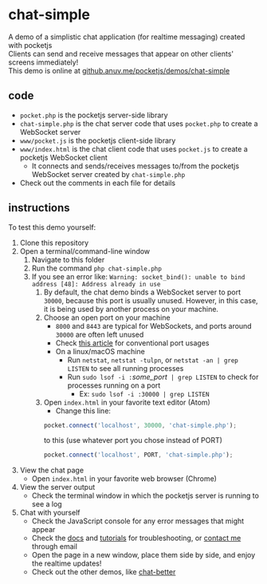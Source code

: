 # chat-simple
A demo of a simplistic chat application (for realtime messaging) created with pocketjs  
Clients can send and receive messages that appear on other clients' screens immediately!  
This demo is online at [github.anuv.me/pocketjs/demos/chat-simple](http://github.anuv.me/pocketjs/demos/chat-simple)

## code
 - `pocket.php` is the pocketjs server-side library
 - `chat-simple.php` is the chat server code that uses `pocket.php` to create a WebSocket server
 - `www/pocket.js` is the pocketjs client-side library
 - `www/index.html` is the chat client code that uses `pocket.js` to create a pocketjs WebSocket client
    - It connects and sends/receives messages to/from the pocketjs WebSocket server created by `chat-simple.php`
 - Check out the comments in each file for details

## instructions
To test this demo yourself:
 1. Clone this repository
 2. Open a terminal/command-line window
    1. Navigate to this folder
    2. Run the command `php chat-simple.php`
    3. If you see an error like: `Warning: socket_bind(): unable to bind address [48]: Address already in use`
        1. By default, the chat demo binds a WebSocket server to port `30000`, because this port is usually unused. However, in this case, it is being used by another process on your machine.
        2. Choose an open port on your machine
            - `8000` and `8443` are typical for WebSockets, and ports around `30000` are often left unused
            - Check [this article](https://en.wikipedia.org/wiki/List_of_TCP_and_UDP_port_numbers) for conventional port usages
            - On a linux/macOS machine
                - Run `netstat`, `netstat -tulpn`, or `netstat -an | grep LISTEN` to see all running processes
                - Run `sudo lsof -i :`*some_port*` | grep LISTEN` to check for processes running on a port
                    - Ex: `sudo lsof -i :30000 | grep LISTEN`
        3. Open `index.html` in your favorite text editor (Atom)
            - Change this line:
            ```javascript
            pocket.connect('localhost', 30000, 'chat-simple.php');
            ```
            to this (use whatever port you chose instead of PORT)
            ```javascript
            pocket.connect('localhost', PORT, 'chat-simple.php');
            ```
 3. View the chat page
    - Open `index.html` in your favorite web browser (Chrome)
 4. View the server output
    - Check the terminal window in which the pocketjs server is running to see a log
 5. Chat with yourself
    - Check the JavaScript console for any error messages that might appear
    - Check the [docs](#documentation) and [tutorials](#further-tutorials) for troubleshooting, or [contact me](mailto:pocketjs@anuv.me) through email
    - Open the page in a new window, place them side by side, and enjoy the realtime updates!
    - Check out the other demos, like [chat-better](../chat-better)

